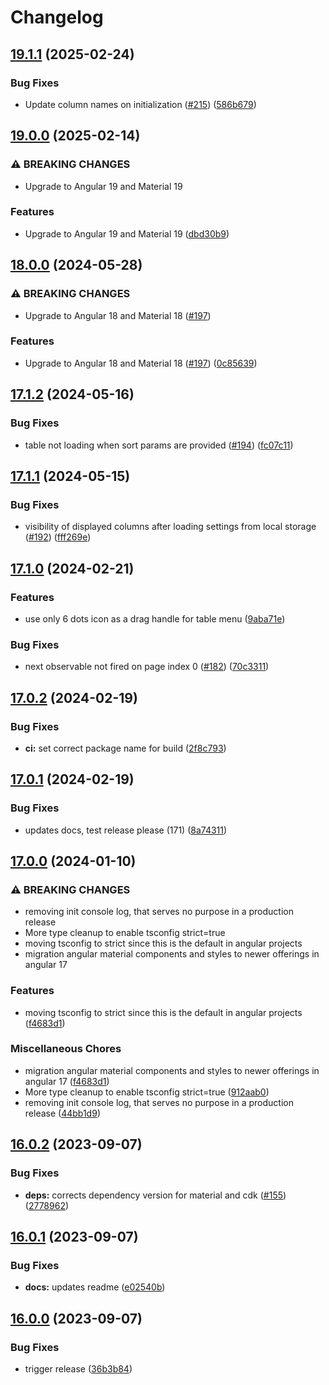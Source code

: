 # Changelog

## [19.1.1](https://github.com/Maxl94/ngx-multi-sort-table/compare/v19.1.0...v19.1.1) (2025-02-24)


### Bug Fixes

* Update column names on initialization ([#215](https://github.com/Maxl94/ngx-multi-sort-table/issues/215)) ([586b679](https://github.com/Maxl94/ngx-multi-sort-table/commit/586b6795c48958937fef8bdcfce89f75be81ae7a))

## [19.0.0](https://github.com/Maxl94/ngx-multi-sort-table/compare/v18.0.0...v19.0.0) (2025-02-14)


### ⚠ BREAKING CHANGES

* Upgrade to Angular 19 and Material 19

### Features

* Upgrade to Angular 19 and Material 19 ([dbd30b9](https://github.com/Maxl94/ngx-multi-sort-table/commit/dbd30b94d56a584249a25135d0de4e054f050dd5))

## [18.0.0](https://github.com/Maxl94/ngx-multi-sort-table/compare/v17.1.2...v18.0.0) (2024-05-28)


### ⚠ BREAKING CHANGES

* Upgrade to Angular 18 and Material 18 ([#197](https://github.com/Maxl94/ngx-multi-sort-table/issues/197))

### Features

* Upgrade to Angular 18 and Material 18 ([#197](https://github.com/Maxl94/ngx-multi-sort-table/issues/197)) ([0c85639](https://github.com/Maxl94/ngx-multi-sort-table/commit/0c856394359812bc50398830fb65bb01237d33c6))

## [17.1.2](https://github.com/Maxl94/ngx-multi-sort-table/compare/v17.1.1...v17.1.2) (2024-05-16)


### Bug Fixes

* table not loading when sort params are provided ([#194](https://github.com/Maxl94/ngx-multi-sort-table/issues/194)) ([fc07c11](https://github.com/Maxl94/ngx-multi-sort-table/commit/fc07c111322ee58de0dcabbffd92db830a32010e))

## [17.1.1](https://github.com/Maxl94/ngx-multi-sort-table/compare/v17.1.0...v17.1.1) (2024-05-15)


### Bug Fixes

* visibility of displayed columns after loading settings from local storage ([#192](https://github.com/Maxl94/ngx-multi-sort-table/issues/192)) ([fff269e](https://github.com/Maxl94/ngx-multi-sort-table/commit/fff269ea46adee41705e8236a060d9f68b3cdd79))

## [17.1.0](https://github.com/Maxl94/ngx-multi-sort-table/compare/v17.0.2...v17.1.0) (2024-02-21)


### Features

* use only 6 dots icon as a drag handle for table menu ([9aba71e](https://github.com/Maxl94/ngx-multi-sort-table/commit/9aba71ebb74307b39bbeedb0a7e686758a21153e))


### Bug Fixes

* next observable not fired on page index 0 ([#182](https://github.com/Maxl94/ngx-multi-sort-table/issues/182)) ([70c3311](https://github.com/Maxl94/ngx-multi-sort-table/commit/70c33114d6e9385c9633ceb1185dd2a1a52bfb39))

## [17.0.2](https://github.com/Maxl94/ngx-multi-sort-table/compare/v17.0.1...v17.0.2) (2024-02-19)


### Bug Fixes

* **ci:** set correct package name for build ([2f8c793](https://github.com/Maxl94/ngx-multi-sort-table/commit/2f8c79323f83ebfb6bd3f22c7863ed731b081f0d))

## [17.0.1](https://github.com/Maxl94/ngx-multi-sort-table/compare/v17.0.0...v17.0.1) (2024-02-19)


### Bug Fixes

* updates docs, test release please (171) ([8a74311](https://github.com/Maxl94/ngx-multi-sort-table/commit/8a7431159d7dde56f340cbd04c5f8becbd840397))

## [17.0.0](https://github.com/Maxl94/ngx-multi-sort-table/compare/v16.0.2...v17.0.0) (2024-01-10)


### ⚠ BREAKING CHANGES

* removing init console log, that serves no purpose in a production release
* More type cleanup to enable tsconfig strict=true
* moving tsconfig to strict since this is the default in angular projects
* migration angular material components and styles to newer offerings in angular 17

### Features

* moving tsconfig to strict since this is the default in angular projects ([f4683d1](https://github.com/Maxl94/ngx-multi-sort-table/commit/f4683d1c1faf7b1a6cc3afed9311d0303271aee2))


### Miscellaneous Chores

* migration angular material components and styles to newer offerings in angular 17 ([f4683d1](https://github.com/Maxl94/ngx-multi-sort-table/commit/f4683d1c1faf7b1a6cc3afed9311d0303271aee2))
* More type cleanup to enable tsconfig strict=true ([912aab0](https://github.com/Maxl94/ngx-multi-sort-table/commit/912aab0673b0881b2dbeadb9c2913270596d8ce6))
* removing init console log, that serves no purpose in a production release ([44bb1d9](https://github.com/Maxl94/ngx-multi-sort-table/commit/44bb1d925a6b962636a7d6cebaa8a6d95325e6c2))

## [16.0.2](https://github.com/Maxl94/ngx-multi-sort-table/compare/v16.0.1...v16.0.2) (2023-09-07)


### Bug Fixes

* **deps:** corrects dependency version for material and cdk ([#155](https://github.com/Maxl94/ngx-multi-sort-table/issues/155)) ([2778962](https://github.com/Maxl94/ngx-multi-sort-table/commit/27789621cd77718cddb39e9d8a04c49de2b7c922))

## [16.0.1](https://github.com/Maxl94/ngx-multi-sort-table/compare/v16.0.0...v16.0.1) (2023-09-07)


### Bug Fixes

* **docs:** updates readme ([e02540b](https://github.com/Maxl94/ngx-multi-sort-table/commit/e02540b144c3a890113c6203b727d5475d021514))

## [16.0.0](https://github.com/Maxl94/ngx-multi-sort-table/compare/v1.0.0...v16.0.0) (2023-09-07)


### Bug Fixes

* trigger release ([36b3b84](https://github.com/Maxl94/ngx-multi-sort-table/commit/36b3b84c1a5bb5d927d12fdeffcb76fa21017b9e))
